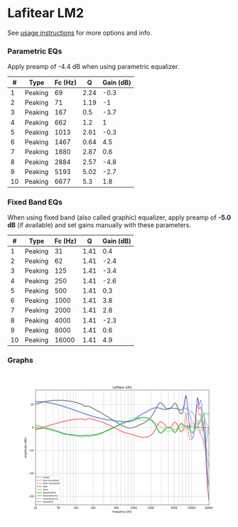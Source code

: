 # Lafitear LM2
See [usage instructions](https://github.com/jaakkopasanen/AutoEq#usage) for more options and info.

### Parametric EQs
Apply preamp of -4.4 dB when using parametric equalizer.

|   # | Type    |   Fc (Hz) |    Q |   Gain (dB) |
|-----|---------|-----------|------|-------------|
|   1 | Peaking |        69 | 2.24 |        -0.3 |
|   2 | Peaking |        71 | 1.19 |        -1   |
|   3 | Peaking |       167 | 0.5  |        -3.7 |
|   4 | Peaking |       662 | 1.2  |         1   |
|   5 | Peaking |      1013 | 2.61 |        -0.3 |
|   6 | Peaking |      1467 | 0.64 |         4.5 |
|   7 | Peaking |      1880 | 2.87 |         0.6 |
|   8 | Peaking |      2884 | 2.57 |        -4.8 |
|   9 | Peaking |      5193 | 5.02 |        -2.7 |
|  10 | Peaking |      6677 | 5.3  |         1.8 |

### Fixed Band EQs
When using fixed band (also called graphic) equalizer, apply preamp of **-5.0 dB** (if available) and set gains manually with these parameters.

|   # | Type    |   Fc (Hz) |    Q |   Gain (dB) |
|-----|---------|-----------|------|-------------|
|   1 | Peaking |        31 | 1.41 |         0.4 |
|   2 | Peaking |        62 | 1.41 |        -2.4 |
|   3 | Peaking |       125 | 1.41 |        -3.4 |
|   4 | Peaking |       250 | 1.41 |        -2.6 |
|   5 | Peaking |       500 | 1.41 |         0.3 |
|   6 | Peaking |      1000 | 1.41 |         3.8 |
|   7 | Peaking |      2000 | 1.41 |         2.8 |
|   8 | Peaking |      4000 | 1.41 |        -2.3 |
|   9 | Peaking |      8000 | 1.41 |         0.6 |
|  10 | Peaking |     16000 | 1.41 |         4.9 |

### Graphs
![](./Lafitear%20LM2.png)
